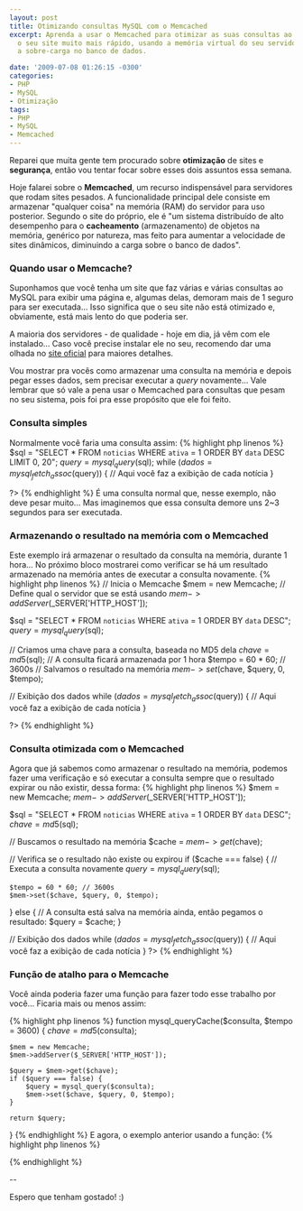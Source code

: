 ```yaml
---
layout: post
title: Otimizando consultas MySQL com o Memcached
excerpt: Aprenda a usar o Memcached para otimizar as suas consultas ao MySQL e deixar
  o seu site muito mais rápido, usando a memória virtual do seu servidor para reduzir
  a sobre-carga no banco de dados.

date: '2009-07-08 01:26:15 -0300'
categories:
- PHP
- MySQL
- Otimização
tags:
- PHP
- MySQL
- Memcached
---
```

Reparei que muita gente tem procurado sobre <strong>otimização</strong> de sites e <strong>segurança</strong>, então vou tentar focar sobre esses dois assuntos essa semana.

Hoje falarei sobre o <strong>Memcached</strong>, um recurso indispensável para servidores que rodam sites pesados. A funcionalidade principal dele consiste em armazenar "qualquer coisa" na memória (RAM) do servidor para uso posterior. Segundo o site do próprio, ele é "um sistema distribuído de alto desempenho para o <strong>cacheamento</strong> (armazenamento) de objetos na memória, genérico por natureza, mas feito para aumentar a velocidade de sites dinâmicos, diminuindo a carga sobre o banco de dados".

<h3>Quando usar o Memcache?</h3>
Suponhamos que você tenha um site que faz várias e várias consultas ao MySQL para exibir uma página e, algumas delas, demoram mais de 1 seguro para ser executada... Isso significa que o seu site não está otimizado e, obviamente, está mais lento do que poderia ser.

A maioria dos servidores - de qualidade - hoje em dia, já vêm com ele instalado... Caso você precise instalar ele no seu, recomendo dar uma olhada no [site oficial](http://www.danga.com/memcached/) para maiores detalhes.

Vou mostrar pra vocês como armazenar uma consulta na memória e depois pegar esses dados, sem precisar executar a <em>query</em> novamente... Vale lembrar que só vale a pena usar o Memcached para consultas que pesam no seu sistema, pois foi pra esse propósito que ele foi feito.

<h3>Consulta simples</h3>
Normalmente você faria uma consulta assim:
{% highlight php linenos %}
<?php

$sql = "SELECT * FROM `noticias` WHERE `ativa` = 1 ORDER BY `data` DESC LIMIT 0, 20";
$query = mysql_query($sql);
while ($dados = mysql_fetch_assoc($query)) {
	// Aqui você faz a exibição de cada notícia
}

?>
{% endhighlight %}
É uma consulta normal que, nesse exemplo, não deve pesar muito... Mas imaginemos que essa consulta demore uns 2~3 segundos para ser executada.

<h3>Armazenando o resultado na memória com o Memcached</h3>
Este exemplo irá armazenar o resultado da consulta na memória, durante 1 hora... No próximo bloco mostrarei como verificar se há um resultado armazenado na memória antes de executar a consulta novamente.
{% highlight php linenos %}
<?php

// Inicia o Memcache
$mem = new Memcache;
// Define qual o servidor que se está usando
$mem->addServer($_SERVER['HTTP_HOST']);

$sql = "SELECT * FROM `noticias` WHERE `ativa` = 1 ORDER BY `data` DESC";
$query = mysql_query($sql);

// Criamos uma chave para a consulta, baseada no MD5 dela
$chave = md5($sql);
// A consulta ficará armazenada por 1 hora
$tempo = 60 * 60; // 3600s
// Salvamos o resultado na memória
$mem->set($chave, $query, 0, $tempo);

// Exibição dos dados
while ($dados = mysql_fetch_assoc($query)) {
	// Aqui você faz a exibição de cada notícia
}

?>
{% endhighlight %}

<h3>Consulta otimizada com o Memcached</h3>
Agora que já sabemos como armazenar o resultado na memória, podemos fazer uma verificação e só executar a consulta sempre que o resultado expirar ou não existir, dessa forma:
{% highlight php linenos %}
<?php

$mem = new Memcache;
$mem->addServer($_SERVER['HTTP_HOST']);

$sql = "SELECT * FROM `noticias` WHERE `ativa` = 1 ORDER BY `data` DESC";
$chave = md5($sql);

// Buscamos o resultado na memória
$cache = $mem->get($chave);

// Verifica se o resultado não existe ou expirou
if ($cache === false) {
	// Executa a consulta novamente
	$query = mysql_query($sql);

	$tempo = 60 * 60; // 3600s
	$mem->set($chave, $query, 0, $tempo);
} else {
	// A consulta está salva na memória ainda, então pegamos o resultado:
	$query = $cache;
}

// Exibição dos dados
while ($dados = mysql_fetch_assoc($query)) {
	// Aqui você faz a exibição de cada notícia
}
?>
{% endhighlight %}


<h3>Função de atalho para o Memcache</h3>
Você ainda poderia fazer uma função para fazer todo esse trabalho por você... Ficaria mais ou menos assim:


{% highlight php linenos %}
function mysql_queryCache($consulta, $tempo = 3600) {
	$chave = md5($consulta);

	$mem = new Memcache;
	$mem->addServer($_SERVER['HTTP_HOST']);

	$query = $mem->get($chave);
	if ($query === false) {
		$query = mysql_query($consulta);
		$mem->set($chave, $query, 0, $tempo);
	}

	return $query;
}
{% endhighlight %}
E agora, o exemplo anterior usando a função:
{% highlight php linenos %}
<?php

$sql = "SELECT * FROM `noticias` WHERE `ativa` = 1 ORDER BY `data` DESC";
$query = mysql_queryCache($sql);

// Exibição dos dados
while ($dados = mysql_fetch_assoc($query)) {
	// Aqui você faz a exibição de cada notícia
}
?>
{% endhighlight %}

--

Espero que tenham gostado! :)

